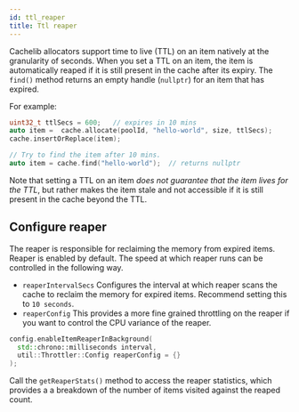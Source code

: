 ```yaml
---
id: ttl_reaper
title: Ttl reaper
---
```


Cachelib allocators support time to live (TTL) on an item natively at the granularity of seconds. When you set a TTL on an item, the item is automatically reaped if it is still present in the cache after its expiry.  The `find()` method returns an empty handle (`nullptr`) for an item that has expired.

For example:


```cpp
uint32_t ttlSecs = 600;   // expires in 10 mins
auto item =  cache.allocate(poolId, "hello-world", size, ttlSecs);
cache.insertOrReplace(item);

// Try to find the item after 10 mins.
auto item = cache.find("hello-world");  // returns nullptr
```


Note that setting a TTL on an item *does not guarantee that the item lives for the TTL*, but rather makes the item stale and not accessible if it is still present in the cache beyond the TTL.


## Configure reaper

The reaper is responsible for reclaiming the memory from expired items. Reaper is enabled by default. The speed at which reaper runs can be controlled in the following way.

* `reaperIntervalSecs`  Configures the interval at which reaper scans the cache to reclaim the memory for expired items. Recommend setting this to `10 seconds`.
* `reaperConfig` This provides a more fine grained throttling on the reaper if you want to control the CPU variance of the reaper.


```cpp
config.enableItemReaperInBackground(
  std::chrono::milliseconds interval,
  util::Throttler::Config reaperConfig = {}
);
```


Call the `getReaperStats()` method to access the reaper statistics, which provides a a breakdown of the number of items visited against the reaped count.
